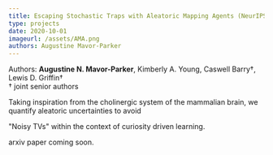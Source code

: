 ```yaml
---
title: Escaping Stochastic Traps with Aleatoric Mapping Agents (NeurIPS 2020 Biological and Artificial RL workshop) 
type: projects
date: 2020-10-01
imageurl: /assets/AMA.png
authors: Augustine Mavor-Parker
---
```


Authors: **Augustine N. Mavor-Parker**, Kimberly A. Young, Caswell Barry&dagger;, Lewis D. Griffin&dagger;  
&dagger; joint senior authors  

Taking inspiration from the cholinergic system of the mammalian brain, we quantify aleatoric uncertainties to avoid  

"Noisy TVs" within the context of curiosity driven learning.   

arxiv paper coming soon.
